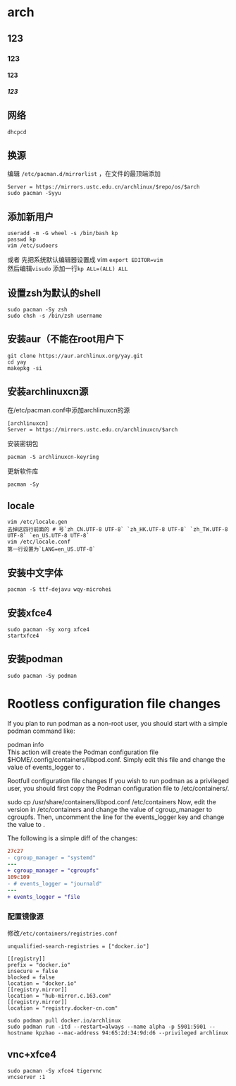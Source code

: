 # arch
## 123
### 123
#### 123
##### 123
## 网络
```
dhcpcd  
```
## 换源
编辑 `/etc/pacman.d/mirrorlist` ，在文件的最顶端添加  
```
Server = https://mirrors.ustc.edu.cn/archlinux/$repo/os/$arch  
sudo pacman -Syyu
```
## 添加新用户
```
useradd -m -G wheel -s /bin/bash kp  
passwd kp  
vim /etc/sudoers
```
或者
先把系统默认编辑器设置成 vim `export EDITOR=vim`  
然后编辑`visudo` 
添加一行`kp ALL=(ALL) ALL`
## 设置zsh为默认的shell
```
sudo pacman -Sy zsh
sudo chsh -s /bin/zsh username  
```

## 安装aur（不能在root用户下  
```
git clone https://aur.archlinux.org/yay.git
cd yay
makepkg -si
```
## 安装archlinuxcn源
在/etc/pacman.conf中添加archlinuxcn的源  
```
[archlinuxcn]    
Server = https://mirrors.ustc.edu.cn/archlinuxcn/$arch  
```
安装密钥包
```
pacman -S archlinuxcn-keyring  
```
更新软件库
```
pacman -Sy
```
## locale
```
vim /etc/locale.gen  
去掉这四行前面的 # 号`zh_CN.UTF-8 UTF-8` `zh_HK.UTF-8 UTF-8` `zh_TW.UTF-8 UTF-8` `en_US.UTF-8 UTF-8`  
vim /etc/locale.conf  
第一行设置为`LANG=en_US.UTF-8`
```
## 安装中文字体
```
pacman -S ttf-dejavu wqy-microhei
```
## 安装xfce4
```
sudo pacman -Sy xorg xfce4  
startxfce4
```

## 安装podman
```
sudo pacman -Sy podman
```

# Rootless configuration file changes
If you plan to run podman as a non-root user, you should start with a simple podman command like:

  podman info  
This action will create the Podman configuration file $HOME/.config/containers/libpod.conf. Simply edit this file and change the value of events_logger to <file>.

Rootfull configuration file changes
If you wish to run podman as a privileged user, you should first copy the Podman configuration file to /etc/containers/.

  sudo cp /usr/share/containers/libpod.conf /etc/containers
Now, edit the version in /etc/containers and change the value of cgroup_manager to cgroupfs. Then, uncomment the line for the events_logger key and change the value to <file>.

The following is a simple diff of the changes:
``` diff
27c27
- cgroup_manager = "systemd"
---
+ cgroup_manager = "cgroupfs"
109c109
- # events_logger = "journald"
---
+ events_logger = "file
```

### 配置镜像源
修改`/etc/containers/registries.conf`  
```
unqualified-search-registries = ["docker.io"]

[[registry]]
prefix = "docker.io"
insecure = false
blocked = false
location = "docker.io"
[[registry.mirror]]
location = "hub-mirror.c.163.com"
[[registry.mirror]]
location = "registry.docker-cn.com"
```
```
sudo podman pull docker.io/archlinux  
sudo podman run -itd --restart=always --name alpha -p 5901:5901 --hostname kpzhao --mac-address 94:65:2d:34:9d:d6 --privileged archlinux
```
## vnc+xfce4
```
sudo pacman -Sy xfce4 tigervnc
vncserver :1
```
